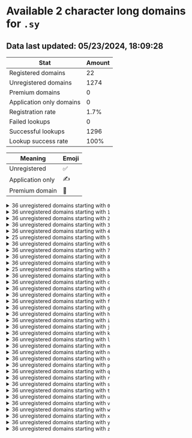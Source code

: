 # Available 2 character long domains for `.sy`

## Data last updated: 05/23/2024, 18:09:28

|Stat|Amount|
|--|--|
|Registered domains|22|
|Unregistered domains|1274|
|Premium domains|0|
|Application only domains|0|
|Registration rate|1.7%|
|Failed lookups|0|
|Successful lookups|1296|
|Lookup success rate|100%|


|Meaning|Emoji|
|--|--|
|Unregistered|:white_check_mark:|
|Application only|:writing_hand:|
|Premium domain|:gem:|

<details>
<summary>36 unregistered domains starting with <bold><code>0</code></bold></summary>

|Type|Domain|
|--|--|
|:white_check_mark:|`00.sy`|
|:white_check_mark:|`01.sy`|
|:white_check_mark:|`02.sy`|
|:white_check_mark:|`03.sy`|
|:white_check_mark:|`04.sy`|
|:white_check_mark:|`05.sy`|
|:white_check_mark:|`06.sy`|
|:white_check_mark:|`07.sy`|
|:white_check_mark:|`08.sy`|
|:white_check_mark:|`09.sy`|
|:white_check_mark:|`0a.sy`|
|:white_check_mark:|`0b.sy`|
|:white_check_mark:|`0c.sy`|
|:white_check_mark:|`0d.sy`|
|:white_check_mark:|`0e.sy`|
|:white_check_mark:|`0f.sy`|
|:white_check_mark:|`0g.sy`|
|:white_check_mark:|`0h.sy`|
|:white_check_mark:|`0i.sy`|
|:white_check_mark:|`0j.sy`|
|:white_check_mark:|`0k.sy`|
|:white_check_mark:|`0l.sy`|
|:white_check_mark:|`0m.sy`|
|:white_check_mark:|`0n.sy`|
|:white_check_mark:|`0o.sy`|
|:white_check_mark:|`0p.sy`|
|:white_check_mark:|`0q.sy`|
|:white_check_mark:|`0r.sy`|
|:white_check_mark:|`0s.sy`|
|:white_check_mark:|`0t.sy`|
|:white_check_mark:|`0u.sy`|
|:white_check_mark:|`0v.sy`|
|:white_check_mark:|`0w.sy`|
|:white_check_mark:|`0x.sy`|
|:white_check_mark:|`0y.sy`|
|:white_check_mark:|`0z.sy`|
</details>
<details>
<summary>36 unregistered domains starting with <bold><code>1</code></bold></summary>

|Type|Domain|
|--|--|
|:white_check_mark:|`10.sy`|
|:white_check_mark:|`11.sy`|
|:white_check_mark:|`12.sy`|
|:white_check_mark:|`13.sy`|
|:white_check_mark:|`14.sy`|
|:white_check_mark:|`15.sy`|
|:white_check_mark:|`16.sy`|
|:white_check_mark:|`17.sy`|
|:white_check_mark:|`18.sy`|
|:white_check_mark:|`19.sy`|
|:white_check_mark:|`1a.sy`|
|:white_check_mark:|`1b.sy`|
|:white_check_mark:|`1c.sy`|
|:white_check_mark:|`1d.sy`|
|:white_check_mark:|`1e.sy`|
|:white_check_mark:|`1f.sy`|
|:white_check_mark:|`1g.sy`|
|:white_check_mark:|`1h.sy`|
|:white_check_mark:|`1i.sy`|
|:white_check_mark:|`1j.sy`|
|:white_check_mark:|`1k.sy`|
|:white_check_mark:|`1l.sy`|
|:white_check_mark:|`1m.sy`|
|:white_check_mark:|`1n.sy`|
|:white_check_mark:|`1o.sy`|
|:white_check_mark:|`1p.sy`|
|:white_check_mark:|`1q.sy`|
|:white_check_mark:|`1r.sy`|
|:white_check_mark:|`1s.sy`|
|:white_check_mark:|`1t.sy`|
|:white_check_mark:|`1u.sy`|
|:white_check_mark:|`1v.sy`|
|:white_check_mark:|`1w.sy`|
|:white_check_mark:|`1x.sy`|
|:white_check_mark:|`1y.sy`|
|:white_check_mark:|`1z.sy`|
</details>
<details>
<summary>36 unregistered domains starting with <bold><code>2</code></bold></summary>

|Type|Domain|
|--|--|
|:white_check_mark:|`20.sy`|
|:white_check_mark:|`21.sy`|
|:white_check_mark:|`22.sy`|
|:white_check_mark:|`23.sy`|
|:white_check_mark:|`24.sy`|
|:white_check_mark:|`25.sy`|
|:white_check_mark:|`26.sy`|
|:white_check_mark:|`27.sy`|
|:white_check_mark:|`28.sy`|
|:white_check_mark:|`29.sy`|
|:white_check_mark:|`2a.sy`|
|:white_check_mark:|`2b.sy`|
|:white_check_mark:|`2c.sy`|
|:white_check_mark:|`2d.sy`|
|:white_check_mark:|`2e.sy`|
|:white_check_mark:|`2f.sy`|
|:white_check_mark:|`2g.sy`|
|:white_check_mark:|`2h.sy`|
|:white_check_mark:|`2i.sy`|
|:white_check_mark:|`2j.sy`|
|:white_check_mark:|`2k.sy`|
|:white_check_mark:|`2l.sy`|
|:white_check_mark:|`2m.sy`|
|:white_check_mark:|`2n.sy`|
|:white_check_mark:|`2o.sy`|
|:white_check_mark:|`2p.sy`|
|:white_check_mark:|`2q.sy`|
|:white_check_mark:|`2r.sy`|
|:white_check_mark:|`2s.sy`|
|:white_check_mark:|`2t.sy`|
|:white_check_mark:|`2u.sy`|
|:white_check_mark:|`2v.sy`|
|:white_check_mark:|`2w.sy`|
|:white_check_mark:|`2x.sy`|
|:white_check_mark:|`2y.sy`|
|:white_check_mark:|`2z.sy`|
</details>
<details>
<summary>36 unregistered domains starting with <bold><code>3</code></bold></summary>

|Type|Domain|
|--|--|
|:white_check_mark:|`30.sy`|
|:white_check_mark:|`31.sy`|
|:white_check_mark:|`32.sy`|
|:white_check_mark:|`33.sy`|
|:white_check_mark:|`34.sy`|
|:white_check_mark:|`35.sy`|
|:white_check_mark:|`36.sy`|
|:white_check_mark:|`37.sy`|
|:white_check_mark:|`38.sy`|
|:white_check_mark:|`39.sy`|
|:white_check_mark:|`3a.sy`|
|:white_check_mark:|`3b.sy`|
|:white_check_mark:|`3c.sy`|
|:white_check_mark:|`3d.sy`|
|:white_check_mark:|`3e.sy`|
|:white_check_mark:|`3f.sy`|
|:white_check_mark:|`3g.sy`|
|:white_check_mark:|`3h.sy`|
|:white_check_mark:|`3i.sy`|
|:white_check_mark:|`3j.sy`|
|:white_check_mark:|`3k.sy`|
|:white_check_mark:|`3l.sy`|
|:white_check_mark:|`3m.sy`|
|:white_check_mark:|`3n.sy`|
|:white_check_mark:|`3o.sy`|
|:white_check_mark:|`3p.sy`|
|:white_check_mark:|`3q.sy`|
|:white_check_mark:|`3r.sy`|
|:white_check_mark:|`3s.sy`|
|:white_check_mark:|`3t.sy`|
|:white_check_mark:|`3u.sy`|
|:white_check_mark:|`3v.sy`|
|:white_check_mark:|`3w.sy`|
|:white_check_mark:|`3x.sy`|
|:white_check_mark:|`3y.sy`|
|:white_check_mark:|`3z.sy`|
</details>
<details>
<summary>36 unregistered domains starting with <bold><code>4</code></bold></summary>

|Type|Domain|
|--|--|
|:white_check_mark:|`40.sy`|
|:white_check_mark:|`41.sy`|
|:white_check_mark:|`42.sy`|
|:white_check_mark:|`43.sy`|
|:white_check_mark:|`44.sy`|
|:white_check_mark:|`45.sy`|
|:white_check_mark:|`46.sy`|
|:white_check_mark:|`47.sy`|
|:white_check_mark:|`48.sy`|
|:white_check_mark:|`49.sy`|
|:white_check_mark:|`4a.sy`|
|:white_check_mark:|`4b.sy`|
|:white_check_mark:|`4c.sy`|
|:white_check_mark:|`4d.sy`|
|:white_check_mark:|`4e.sy`|
|:white_check_mark:|`4f.sy`|
|:white_check_mark:|`4g.sy`|
|:white_check_mark:|`4h.sy`|
|:white_check_mark:|`4i.sy`|
|:white_check_mark:|`4j.sy`|
|:white_check_mark:|`4k.sy`|
|:white_check_mark:|`4l.sy`|
|:white_check_mark:|`4m.sy`|
|:white_check_mark:|`4n.sy`|
|:white_check_mark:|`4o.sy`|
|:white_check_mark:|`4p.sy`|
|:white_check_mark:|`4q.sy`|
|:white_check_mark:|`4r.sy`|
|:white_check_mark:|`4s.sy`|
|:white_check_mark:|`4t.sy`|
|:white_check_mark:|`4u.sy`|
|:white_check_mark:|`4v.sy`|
|:white_check_mark:|`4w.sy`|
|:white_check_mark:|`4x.sy`|
|:white_check_mark:|`4y.sy`|
|:white_check_mark:|`4z.sy`|
</details>
<details>
<summary>25 unregistered domains starting with <bold><code>5</code></bold></summary>

|Type|Domain|
|--|--|
|:white_check_mark:|`50.sy`|
|:white_check_mark:|`51.sy`|
|:white_check_mark:|`52.sy`|
|:white_check_mark:|`53.sy`|
|:white_check_mark:|`54.sy`|
|:white_check_mark:|`55.sy`|
|:white_check_mark:|`56.sy`|
|:white_check_mark:|`57.sy`|
|:white_check_mark:|`58.sy`|
|:white_check_mark:|`59.sy`|
|:white_check_mark:|`5a.sy`|
|:white_check_mark:|`5b.sy`|
|:white_check_mark:|`5c.sy`|
|:white_check_mark:|`5d.sy`|
|:white_check_mark:|`5e.sy`|
|:white_check_mark:|`5f.sy`|
|:white_check_mark:|`5g.sy`|
|:white_check_mark:|`5h.sy`|
|:white_check_mark:|`5i.sy`|
|:white_check_mark:|`5u.sy`|
|:white_check_mark:|`5v.sy`|
|:white_check_mark:|`5w.sy`|
|:white_check_mark:|`5x.sy`|
|:white_check_mark:|`5y.sy`|
|:white_check_mark:|`5z.sy`|
</details>
<details>
<summary>36 unregistered domains starting with <bold><code>6</code></bold></summary>

|Type|Domain|
|--|--|
|:white_check_mark:|`60.sy`|
|:white_check_mark:|`61.sy`|
|:white_check_mark:|`62.sy`|
|:white_check_mark:|`63.sy`|
|:white_check_mark:|`64.sy`|
|:white_check_mark:|`65.sy`|
|:white_check_mark:|`66.sy`|
|:white_check_mark:|`67.sy`|
|:white_check_mark:|`68.sy`|
|:white_check_mark:|`69.sy`|
|:white_check_mark:|`6a.sy`|
|:white_check_mark:|`6b.sy`|
|:white_check_mark:|`6c.sy`|
|:white_check_mark:|`6d.sy`|
|:white_check_mark:|`6e.sy`|
|:white_check_mark:|`6f.sy`|
|:white_check_mark:|`6g.sy`|
|:white_check_mark:|`6h.sy`|
|:white_check_mark:|`6i.sy`|
|:white_check_mark:|`6j.sy`|
|:white_check_mark:|`6k.sy`|
|:white_check_mark:|`6l.sy`|
|:white_check_mark:|`6m.sy`|
|:white_check_mark:|`6n.sy`|
|:white_check_mark:|`6o.sy`|
|:white_check_mark:|`6p.sy`|
|:white_check_mark:|`6q.sy`|
|:white_check_mark:|`6r.sy`|
|:white_check_mark:|`6s.sy`|
|:white_check_mark:|`6t.sy`|
|:white_check_mark:|`6u.sy`|
|:white_check_mark:|`6v.sy`|
|:white_check_mark:|`6w.sy`|
|:white_check_mark:|`6x.sy`|
|:white_check_mark:|`6y.sy`|
|:white_check_mark:|`6z.sy`|
</details>
<details>
<summary>36 unregistered domains starting with <bold><code>7</code></bold></summary>

|Type|Domain|
|--|--|
|:white_check_mark:|`70.sy`|
|:white_check_mark:|`71.sy`|
|:white_check_mark:|`72.sy`|
|:white_check_mark:|`73.sy`|
|:white_check_mark:|`74.sy`|
|:white_check_mark:|`75.sy`|
|:white_check_mark:|`76.sy`|
|:white_check_mark:|`77.sy`|
|:white_check_mark:|`78.sy`|
|:white_check_mark:|`79.sy`|
|:white_check_mark:|`7a.sy`|
|:white_check_mark:|`7b.sy`|
|:white_check_mark:|`7c.sy`|
|:white_check_mark:|`7d.sy`|
|:white_check_mark:|`7e.sy`|
|:white_check_mark:|`7f.sy`|
|:white_check_mark:|`7g.sy`|
|:white_check_mark:|`7h.sy`|
|:white_check_mark:|`7i.sy`|
|:white_check_mark:|`7j.sy`|
|:white_check_mark:|`7k.sy`|
|:white_check_mark:|`7l.sy`|
|:white_check_mark:|`7m.sy`|
|:white_check_mark:|`7n.sy`|
|:white_check_mark:|`7o.sy`|
|:white_check_mark:|`7p.sy`|
|:white_check_mark:|`7q.sy`|
|:white_check_mark:|`7r.sy`|
|:white_check_mark:|`7s.sy`|
|:white_check_mark:|`7t.sy`|
|:white_check_mark:|`7u.sy`|
|:white_check_mark:|`7v.sy`|
|:white_check_mark:|`7w.sy`|
|:white_check_mark:|`7x.sy`|
|:white_check_mark:|`7y.sy`|
|:white_check_mark:|`7z.sy`|
</details>
<details>
<summary>36 unregistered domains starting with <bold><code>8</code></bold></summary>

|Type|Domain|
|--|--|
|:white_check_mark:|`80.sy`|
|:white_check_mark:|`81.sy`|
|:white_check_mark:|`82.sy`|
|:white_check_mark:|`83.sy`|
|:white_check_mark:|`84.sy`|
|:white_check_mark:|`85.sy`|
|:white_check_mark:|`86.sy`|
|:white_check_mark:|`87.sy`|
|:white_check_mark:|`88.sy`|
|:white_check_mark:|`89.sy`|
|:white_check_mark:|`8a.sy`|
|:white_check_mark:|`8b.sy`|
|:white_check_mark:|`8c.sy`|
|:white_check_mark:|`8d.sy`|
|:white_check_mark:|`8e.sy`|
|:white_check_mark:|`8f.sy`|
|:white_check_mark:|`8g.sy`|
|:white_check_mark:|`8h.sy`|
|:white_check_mark:|`8i.sy`|
|:white_check_mark:|`8j.sy`|
|:white_check_mark:|`8k.sy`|
|:white_check_mark:|`8l.sy`|
|:white_check_mark:|`8m.sy`|
|:white_check_mark:|`8n.sy`|
|:white_check_mark:|`8o.sy`|
|:white_check_mark:|`8p.sy`|
|:white_check_mark:|`8q.sy`|
|:white_check_mark:|`8r.sy`|
|:white_check_mark:|`8s.sy`|
|:white_check_mark:|`8t.sy`|
|:white_check_mark:|`8u.sy`|
|:white_check_mark:|`8v.sy`|
|:white_check_mark:|`8w.sy`|
|:white_check_mark:|`8x.sy`|
|:white_check_mark:|`8y.sy`|
|:white_check_mark:|`8z.sy`|
</details>
<details>
<summary>36 unregistered domains starting with <bold><code>9</code></bold></summary>

|Type|Domain|
|--|--|
|:white_check_mark:|`90.sy`|
|:white_check_mark:|`91.sy`|
|:white_check_mark:|`92.sy`|
|:white_check_mark:|`93.sy`|
|:white_check_mark:|`94.sy`|
|:white_check_mark:|`95.sy`|
|:white_check_mark:|`96.sy`|
|:white_check_mark:|`97.sy`|
|:white_check_mark:|`98.sy`|
|:white_check_mark:|`99.sy`|
|:white_check_mark:|`9a.sy`|
|:white_check_mark:|`9b.sy`|
|:white_check_mark:|`9c.sy`|
|:white_check_mark:|`9d.sy`|
|:white_check_mark:|`9e.sy`|
|:white_check_mark:|`9f.sy`|
|:white_check_mark:|`9g.sy`|
|:white_check_mark:|`9h.sy`|
|:white_check_mark:|`9i.sy`|
|:white_check_mark:|`9j.sy`|
|:white_check_mark:|`9k.sy`|
|:white_check_mark:|`9l.sy`|
|:white_check_mark:|`9m.sy`|
|:white_check_mark:|`9n.sy`|
|:white_check_mark:|`9o.sy`|
|:white_check_mark:|`9p.sy`|
|:white_check_mark:|`9q.sy`|
|:white_check_mark:|`9r.sy`|
|:white_check_mark:|`9s.sy`|
|:white_check_mark:|`9t.sy`|
|:white_check_mark:|`9u.sy`|
|:white_check_mark:|`9v.sy`|
|:white_check_mark:|`9w.sy`|
|:white_check_mark:|`9x.sy`|
|:white_check_mark:|`9y.sy`|
|:white_check_mark:|`9z.sy`|
</details>
<details>
<summary>25 unregistered domains starting with <bold><code>a</code></bold></summary>

|Type|Domain|
|--|--|
|:white_check_mark:|`a0.sy`|
|:white_check_mark:|`a1.sy`|
|:white_check_mark:|`a2.sy`|
|:white_check_mark:|`a3.sy`|
|:white_check_mark:|`a4.sy`|
|:white_check_mark:|`a5.sy`|
|:white_check_mark:|`a6.sy`|
|:white_check_mark:|`a7.sy`|
|:white_check_mark:|`a8.sy`|
|:white_check_mark:|`a9.sy`|
|:white_check_mark:|`al.sy`|
|:white_check_mark:|`am.sy`|
|:white_check_mark:|`an.sy`|
|:white_check_mark:|`ao.sy`|
|:white_check_mark:|`ap.sy`|
|:white_check_mark:|`aq.sy`|
|:white_check_mark:|`ar.sy`|
|:white_check_mark:|`as.sy`|
|:white_check_mark:|`at.sy`|
|:white_check_mark:|`au.sy`|
|:white_check_mark:|`av.sy`|
|:white_check_mark:|`aw.sy`|
|:white_check_mark:|`ax.sy`|
|:white_check_mark:|`ay.sy`|
|:white_check_mark:|`az.sy`|
</details>
<details>
<summary>36 unregistered domains starting with <bold><code>b</code></bold></summary>

|Type|Domain|
|--|--|
|:white_check_mark:|`b0.sy`|
|:white_check_mark:|`b1.sy`|
|:white_check_mark:|`b2.sy`|
|:white_check_mark:|`b3.sy`|
|:white_check_mark:|`b4.sy`|
|:white_check_mark:|`b5.sy`|
|:white_check_mark:|`b6.sy`|
|:white_check_mark:|`b7.sy`|
|:white_check_mark:|`b8.sy`|
|:white_check_mark:|`b9.sy`|
|:white_check_mark:|`ba.sy`|
|:white_check_mark:|`bb.sy`|
|:white_check_mark:|`bc.sy`|
|:white_check_mark:|`bd.sy`|
|:white_check_mark:|`be.sy`|
|:white_check_mark:|`bf.sy`|
|:white_check_mark:|`bg.sy`|
|:white_check_mark:|`bh.sy`|
|:white_check_mark:|`bi.sy`|
|:white_check_mark:|`bj.sy`|
|:white_check_mark:|`bk.sy`|
|:white_check_mark:|`bl.sy`|
|:white_check_mark:|`bm.sy`|
|:white_check_mark:|`bn.sy`|
|:white_check_mark:|`bo.sy`|
|:white_check_mark:|`bp.sy`|
|:white_check_mark:|`bq.sy`|
|:white_check_mark:|`br.sy`|
|:white_check_mark:|`bs.sy`|
|:white_check_mark:|`bt.sy`|
|:white_check_mark:|`bu.sy`|
|:white_check_mark:|`bv.sy`|
|:white_check_mark:|`bw.sy`|
|:white_check_mark:|`bx.sy`|
|:white_check_mark:|`by.sy`|
|:white_check_mark:|`bz.sy`|
</details>
<details>
<summary>36 unregistered domains starting with <bold><code>c</code></bold></summary>

|Type|Domain|
|--|--|
|:white_check_mark:|`c0.sy`|
|:white_check_mark:|`c1.sy`|
|:white_check_mark:|`c2.sy`|
|:white_check_mark:|`c3.sy`|
|:white_check_mark:|`c4.sy`|
|:white_check_mark:|`c5.sy`|
|:white_check_mark:|`c6.sy`|
|:white_check_mark:|`c7.sy`|
|:white_check_mark:|`c8.sy`|
|:white_check_mark:|`c9.sy`|
|:white_check_mark:|`ca.sy`|
|:white_check_mark:|`cb.sy`|
|:white_check_mark:|`cc.sy`|
|:white_check_mark:|`cd.sy`|
|:white_check_mark:|`ce.sy`|
|:white_check_mark:|`cf.sy`|
|:white_check_mark:|`cg.sy`|
|:white_check_mark:|`ch.sy`|
|:white_check_mark:|`ci.sy`|
|:white_check_mark:|`cj.sy`|
|:white_check_mark:|`ck.sy`|
|:white_check_mark:|`cl.sy`|
|:white_check_mark:|`cm.sy`|
|:white_check_mark:|`cn.sy`|
|:white_check_mark:|`co.sy`|
|:white_check_mark:|`cp.sy`|
|:white_check_mark:|`cq.sy`|
|:white_check_mark:|`cr.sy`|
|:white_check_mark:|`cs.sy`|
|:white_check_mark:|`ct.sy`|
|:white_check_mark:|`cu.sy`|
|:white_check_mark:|`cv.sy`|
|:white_check_mark:|`cw.sy`|
|:white_check_mark:|`cx.sy`|
|:white_check_mark:|`cy.sy`|
|:white_check_mark:|`cz.sy`|
</details>
<details>
<summary>36 unregistered domains starting with <bold><code>d</code></bold></summary>

|Type|Domain|
|--|--|
|:white_check_mark:|`d0.sy`|
|:white_check_mark:|`d1.sy`|
|:white_check_mark:|`d2.sy`|
|:white_check_mark:|`d3.sy`|
|:white_check_mark:|`d4.sy`|
|:white_check_mark:|`d5.sy`|
|:white_check_mark:|`d6.sy`|
|:white_check_mark:|`d7.sy`|
|:white_check_mark:|`d8.sy`|
|:white_check_mark:|`d9.sy`|
|:white_check_mark:|`da.sy`|
|:white_check_mark:|`db.sy`|
|:white_check_mark:|`dc.sy`|
|:white_check_mark:|`dd.sy`|
|:white_check_mark:|`de.sy`|
|:white_check_mark:|`df.sy`|
|:white_check_mark:|`dg.sy`|
|:white_check_mark:|`dh.sy`|
|:white_check_mark:|`di.sy`|
|:white_check_mark:|`dj.sy`|
|:white_check_mark:|`dk.sy`|
|:white_check_mark:|`dl.sy`|
|:white_check_mark:|`dm.sy`|
|:white_check_mark:|`dn.sy`|
|:white_check_mark:|`do.sy`|
|:white_check_mark:|`dp.sy`|
|:white_check_mark:|`dq.sy`|
|:white_check_mark:|`dr.sy`|
|:white_check_mark:|`ds.sy`|
|:white_check_mark:|`dt.sy`|
|:white_check_mark:|`du.sy`|
|:white_check_mark:|`dv.sy`|
|:white_check_mark:|`dw.sy`|
|:white_check_mark:|`dx.sy`|
|:white_check_mark:|`dy.sy`|
|:white_check_mark:|`dz.sy`|
</details>
<details>
<summary>36 unregistered domains starting with <bold><code>e</code></bold></summary>

|Type|Domain|
|--|--|
|:white_check_mark:|`e0.sy`|
|:white_check_mark:|`e1.sy`|
|:white_check_mark:|`e2.sy`|
|:white_check_mark:|`e3.sy`|
|:white_check_mark:|`e4.sy`|
|:white_check_mark:|`e5.sy`|
|:white_check_mark:|`e6.sy`|
|:white_check_mark:|`e7.sy`|
|:white_check_mark:|`e8.sy`|
|:white_check_mark:|`e9.sy`|
|:white_check_mark:|`ea.sy`|
|:white_check_mark:|`eb.sy`|
|:white_check_mark:|`ec.sy`|
|:white_check_mark:|`ed.sy`|
|:white_check_mark:|`ee.sy`|
|:white_check_mark:|`ef.sy`|
|:white_check_mark:|`eg.sy`|
|:white_check_mark:|`eh.sy`|
|:white_check_mark:|`ei.sy`|
|:white_check_mark:|`ej.sy`|
|:white_check_mark:|`ek.sy`|
|:white_check_mark:|`el.sy`|
|:white_check_mark:|`em.sy`|
|:white_check_mark:|`en.sy`|
|:white_check_mark:|`eo.sy`|
|:white_check_mark:|`ep.sy`|
|:white_check_mark:|`eq.sy`|
|:white_check_mark:|`er.sy`|
|:white_check_mark:|`es.sy`|
|:white_check_mark:|`et.sy`|
|:white_check_mark:|`eu.sy`|
|:white_check_mark:|`ev.sy`|
|:white_check_mark:|`ew.sy`|
|:white_check_mark:|`ex.sy`|
|:white_check_mark:|`ey.sy`|
|:white_check_mark:|`ez.sy`|
</details>
<details>
<summary>36 unregistered domains starting with <bold><code>f</code></bold></summary>

|Type|Domain|
|--|--|
|:white_check_mark:|`f0.sy`|
|:white_check_mark:|`f1.sy`|
|:white_check_mark:|`f2.sy`|
|:white_check_mark:|`f3.sy`|
|:white_check_mark:|`f4.sy`|
|:white_check_mark:|`f5.sy`|
|:white_check_mark:|`f6.sy`|
|:white_check_mark:|`f7.sy`|
|:white_check_mark:|`f8.sy`|
|:white_check_mark:|`f9.sy`|
|:white_check_mark:|`fa.sy`|
|:white_check_mark:|`fb.sy`|
|:white_check_mark:|`fc.sy`|
|:white_check_mark:|`fd.sy`|
|:white_check_mark:|`fe.sy`|
|:white_check_mark:|`ff.sy`|
|:white_check_mark:|`fg.sy`|
|:white_check_mark:|`fh.sy`|
|:white_check_mark:|`fi.sy`|
|:white_check_mark:|`fj.sy`|
|:white_check_mark:|`fk.sy`|
|:white_check_mark:|`fl.sy`|
|:white_check_mark:|`fm.sy`|
|:white_check_mark:|`fn.sy`|
|:white_check_mark:|`fo.sy`|
|:white_check_mark:|`fp.sy`|
|:white_check_mark:|`fq.sy`|
|:white_check_mark:|`fr.sy`|
|:white_check_mark:|`fs.sy`|
|:white_check_mark:|`ft.sy`|
|:white_check_mark:|`fu.sy`|
|:white_check_mark:|`fv.sy`|
|:white_check_mark:|`fw.sy`|
|:white_check_mark:|`fx.sy`|
|:white_check_mark:|`fy.sy`|
|:white_check_mark:|`fz.sy`|
</details>
<details>
<summary>36 unregistered domains starting with <bold><code>g</code></bold></summary>

|Type|Domain|
|--|--|
|:white_check_mark:|`g0.sy`|
|:white_check_mark:|`g1.sy`|
|:white_check_mark:|`g2.sy`|
|:white_check_mark:|`g3.sy`|
|:white_check_mark:|`g4.sy`|
|:white_check_mark:|`g5.sy`|
|:white_check_mark:|`g6.sy`|
|:white_check_mark:|`g7.sy`|
|:white_check_mark:|`g8.sy`|
|:white_check_mark:|`g9.sy`|
|:white_check_mark:|`ga.sy`|
|:white_check_mark:|`gb.sy`|
|:white_check_mark:|`gc.sy`|
|:white_check_mark:|`gd.sy`|
|:white_check_mark:|`ge.sy`|
|:white_check_mark:|`gf.sy`|
|:white_check_mark:|`gg.sy`|
|:white_check_mark:|`gh.sy`|
|:white_check_mark:|`gi.sy`|
|:white_check_mark:|`gj.sy`|
|:white_check_mark:|`gk.sy`|
|:white_check_mark:|`gl.sy`|
|:white_check_mark:|`gm.sy`|
|:white_check_mark:|`gn.sy`|
|:white_check_mark:|`go.sy`|
|:white_check_mark:|`gp.sy`|
|:white_check_mark:|`gq.sy`|
|:white_check_mark:|`gr.sy`|
|:white_check_mark:|`gs.sy`|
|:white_check_mark:|`gt.sy`|
|:white_check_mark:|`gu.sy`|
|:white_check_mark:|`gv.sy`|
|:white_check_mark:|`gw.sy`|
|:white_check_mark:|`gx.sy`|
|:white_check_mark:|`gy.sy`|
|:white_check_mark:|`gz.sy`|
</details>
<details>
<summary>36 unregistered domains starting with <bold><code>h</code></bold></summary>

|Type|Domain|
|--|--|
|:white_check_mark:|`h0.sy`|
|:white_check_mark:|`h1.sy`|
|:white_check_mark:|`h2.sy`|
|:white_check_mark:|`h3.sy`|
|:white_check_mark:|`h4.sy`|
|:white_check_mark:|`h5.sy`|
|:white_check_mark:|`h6.sy`|
|:white_check_mark:|`h7.sy`|
|:white_check_mark:|`h8.sy`|
|:white_check_mark:|`h9.sy`|
|:white_check_mark:|`ha.sy`|
|:white_check_mark:|`hb.sy`|
|:white_check_mark:|`hc.sy`|
|:white_check_mark:|`hd.sy`|
|:white_check_mark:|`he.sy`|
|:white_check_mark:|`hf.sy`|
|:white_check_mark:|`hg.sy`|
|:white_check_mark:|`hh.sy`|
|:white_check_mark:|`hi.sy`|
|:white_check_mark:|`hj.sy`|
|:white_check_mark:|`hk.sy`|
|:white_check_mark:|`hl.sy`|
|:white_check_mark:|`hm.sy`|
|:white_check_mark:|`hn.sy`|
|:white_check_mark:|`ho.sy`|
|:white_check_mark:|`hp.sy`|
|:white_check_mark:|`hq.sy`|
|:white_check_mark:|`hr.sy`|
|:white_check_mark:|`hs.sy`|
|:white_check_mark:|`ht.sy`|
|:white_check_mark:|`hu.sy`|
|:white_check_mark:|`hv.sy`|
|:white_check_mark:|`hw.sy`|
|:white_check_mark:|`hx.sy`|
|:white_check_mark:|`hy.sy`|
|:white_check_mark:|`hz.sy`|
</details>
<details>
<summary>36 unregistered domains starting with <bold><code>i</code></bold></summary>

|Type|Domain|
|--|--|
|:white_check_mark:|`i0.sy`|
|:white_check_mark:|`i1.sy`|
|:white_check_mark:|`i2.sy`|
|:white_check_mark:|`i3.sy`|
|:white_check_mark:|`i4.sy`|
|:white_check_mark:|`i5.sy`|
|:white_check_mark:|`i6.sy`|
|:white_check_mark:|`i7.sy`|
|:white_check_mark:|`i8.sy`|
|:white_check_mark:|`i9.sy`|
|:white_check_mark:|`ia.sy`|
|:white_check_mark:|`ib.sy`|
|:white_check_mark:|`ic.sy`|
|:white_check_mark:|`id.sy`|
|:white_check_mark:|`ie.sy`|
|:white_check_mark:|`if.sy`|
|:white_check_mark:|`ig.sy`|
|:white_check_mark:|`ih.sy`|
|:white_check_mark:|`ii.sy`|
|:white_check_mark:|`ij.sy`|
|:white_check_mark:|`ik.sy`|
|:white_check_mark:|`il.sy`|
|:white_check_mark:|`im.sy`|
|:white_check_mark:|`in.sy`|
|:white_check_mark:|`io.sy`|
|:white_check_mark:|`ip.sy`|
|:white_check_mark:|`iq.sy`|
|:white_check_mark:|`ir.sy`|
|:white_check_mark:|`is.sy`|
|:white_check_mark:|`it.sy`|
|:white_check_mark:|`iu.sy`|
|:white_check_mark:|`iv.sy`|
|:white_check_mark:|`iw.sy`|
|:white_check_mark:|`ix.sy`|
|:white_check_mark:|`iy.sy`|
|:white_check_mark:|`iz.sy`|
</details>
<details>
<summary>36 unregistered domains starting with <bold><code>j</code></bold></summary>

|Type|Domain|
|--|--|
|:white_check_mark:|`j0.sy`|
|:white_check_mark:|`j1.sy`|
|:white_check_mark:|`j2.sy`|
|:white_check_mark:|`j3.sy`|
|:white_check_mark:|`j4.sy`|
|:white_check_mark:|`j5.sy`|
|:white_check_mark:|`j6.sy`|
|:white_check_mark:|`j7.sy`|
|:white_check_mark:|`j8.sy`|
|:white_check_mark:|`j9.sy`|
|:white_check_mark:|`ja.sy`|
|:white_check_mark:|`jb.sy`|
|:white_check_mark:|`jc.sy`|
|:white_check_mark:|`jd.sy`|
|:white_check_mark:|`je.sy`|
|:white_check_mark:|`jf.sy`|
|:white_check_mark:|`jg.sy`|
|:white_check_mark:|`jh.sy`|
|:white_check_mark:|`ji.sy`|
|:white_check_mark:|`jj.sy`|
|:white_check_mark:|`jk.sy`|
|:white_check_mark:|`jl.sy`|
|:white_check_mark:|`jm.sy`|
|:white_check_mark:|`jn.sy`|
|:white_check_mark:|`jo.sy`|
|:white_check_mark:|`jp.sy`|
|:white_check_mark:|`jq.sy`|
|:white_check_mark:|`jr.sy`|
|:white_check_mark:|`js.sy`|
|:white_check_mark:|`jt.sy`|
|:white_check_mark:|`ju.sy`|
|:white_check_mark:|`jv.sy`|
|:white_check_mark:|`jw.sy`|
|:white_check_mark:|`jx.sy`|
|:white_check_mark:|`jy.sy`|
|:white_check_mark:|`jz.sy`|
</details>
<details>
<summary>36 unregistered domains starting with <bold><code>k</code></bold></summary>

|Type|Domain|
|--|--|
|:white_check_mark:|`k0.sy`|
|:white_check_mark:|`k1.sy`|
|:white_check_mark:|`k2.sy`|
|:white_check_mark:|`k3.sy`|
|:white_check_mark:|`k4.sy`|
|:white_check_mark:|`k5.sy`|
|:white_check_mark:|`k6.sy`|
|:white_check_mark:|`k7.sy`|
|:white_check_mark:|`k8.sy`|
|:white_check_mark:|`k9.sy`|
|:white_check_mark:|`ka.sy`|
|:white_check_mark:|`kb.sy`|
|:white_check_mark:|`kc.sy`|
|:white_check_mark:|`kd.sy`|
|:white_check_mark:|`ke.sy`|
|:white_check_mark:|`kf.sy`|
|:white_check_mark:|`kg.sy`|
|:white_check_mark:|`kh.sy`|
|:white_check_mark:|`ki.sy`|
|:white_check_mark:|`kj.sy`|
|:white_check_mark:|`kk.sy`|
|:white_check_mark:|`kl.sy`|
|:white_check_mark:|`km.sy`|
|:white_check_mark:|`kn.sy`|
|:white_check_mark:|`ko.sy`|
|:white_check_mark:|`kp.sy`|
|:white_check_mark:|`kq.sy`|
|:white_check_mark:|`kr.sy`|
|:white_check_mark:|`ks.sy`|
|:white_check_mark:|`kt.sy`|
|:white_check_mark:|`ku.sy`|
|:white_check_mark:|`kv.sy`|
|:white_check_mark:|`kw.sy`|
|:white_check_mark:|`kx.sy`|
|:white_check_mark:|`ky.sy`|
|:white_check_mark:|`kz.sy`|
</details>
<details>
<summary>36 unregistered domains starting with <bold><code>l</code></bold></summary>

|Type|Domain|
|--|--|
|:white_check_mark:|`l0.sy`|
|:white_check_mark:|`l1.sy`|
|:white_check_mark:|`l2.sy`|
|:white_check_mark:|`l3.sy`|
|:white_check_mark:|`l4.sy`|
|:white_check_mark:|`l5.sy`|
|:white_check_mark:|`l6.sy`|
|:white_check_mark:|`l7.sy`|
|:white_check_mark:|`l8.sy`|
|:white_check_mark:|`l9.sy`|
|:white_check_mark:|`la.sy`|
|:white_check_mark:|`lb.sy`|
|:white_check_mark:|`lc.sy`|
|:white_check_mark:|`ld.sy`|
|:white_check_mark:|`le.sy`|
|:white_check_mark:|`lf.sy`|
|:white_check_mark:|`lg.sy`|
|:white_check_mark:|`lh.sy`|
|:white_check_mark:|`li.sy`|
|:white_check_mark:|`lj.sy`|
|:white_check_mark:|`lk.sy`|
|:white_check_mark:|`ll.sy`|
|:white_check_mark:|`lm.sy`|
|:white_check_mark:|`ln.sy`|
|:white_check_mark:|`lo.sy`|
|:white_check_mark:|`lp.sy`|
|:white_check_mark:|`lq.sy`|
|:white_check_mark:|`lr.sy`|
|:white_check_mark:|`ls.sy`|
|:white_check_mark:|`lt.sy`|
|:white_check_mark:|`lu.sy`|
|:white_check_mark:|`lv.sy`|
|:white_check_mark:|`lw.sy`|
|:white_check_mark:|`lx.sy`|
|:white_check_mark:|`ly.sy`|
|:white_check_mark:|`lz.sy`|
</details>
<details>
<summary>36 unregistered domains starting with <bold><code>m</code></bold></summary>

|Type|Domain|
|--|--|
|:white_check_mark:|`m0.sy`|
|:white_check_mark:|`m1.sy`|
|:white_check_mark:|`m2.sy`|
|:white_check_mark:|`m3.sy`|
|:white_check_mark:|`m4.sy`|
|:white_check_mark:|`m5.sy`|
|:white_check_mark:|`m6.sy`|
|:white_check_mark:|`m7.sy`|
|:white_check_mark:|`m8.sy`|
|:white_check_mark:|`m9.sy`|
|:white_check_mark:|`ma.sy`|
|:white_check_mark:|`mb.sy`|
|:white_check_mark:|`mc.sy`|
|:white_check_mark:|`md.sy`|
|:white_check_mark:|`me.sy`|
|:white_check_mark:|`mf.sy`|
|:white_check_mark:|`mg.sy`|
|:white_check_mark:|`mh.sy`|
|:white_check_mark:|`mi.sy`|
|:white_check_mark:|`mj.sy`|
|:white_check_mark:|`mk.sy`|
|:white_check_mark:|`ml.sy`|
|:white_check_mark:|`mm.sy`|
|:white_check_mark:|`mn.sy`|
|:white_check_mark:|`mo.sy`|
|:white_check_mark:|`mp.sy`|
|:white_check_mark:|`mq.sy`|
|:white_check_mark:|`mr.sy`|
|:white_check_mark:|`ms.sy`|
|:white_check_mark:|`mt.sy`|
|:white_check_mark:|`mu.sy`|
|:white_check_mark:|`mv.sy`|
|:white_check_mark:|`mw.sy`|
|:white_check_mark:|`mx.sy`|
|:white_check_mark:|`my.sy`|
|:white_check_mark:|`mz.sy`|
</details>
<details>
<summary>36 unregistered domains starting with <bold><code>n</code></bold></summary>

|Type|Domain|
|--|--|
|:white_check_mark:|`n0.sy`|
|:white_check_mark:|`n1.sy`|
|:white_check_mark:|`n2.sy`|
|:white_check_mark:|`n3.sy`|
|:white_check_mark:|`n4.sy`|
|:white_check_mark:|`n5.sy`|
|:white_check_mark:|`n6.sy`|
|:white_check_mark:|`n7.sy`|
|:white_check_mark:|`n8.sy`|
|:white_check_mark:|`n9.sy`|
|:white_check_mark:|`na.sy`|
|:white_check_mark:|`nb.sy`|
|:white_check_mark:|`nc.sy`|
|:white_check_mark:|`nd.sy`|
|:white_check_mark:|`ne.sy`|
|:white_check_mark:|`nf.sy`|
|:white_check_mark:|`ng.sy`|
|:white_check_mark:|`nh.sy`|
|:white_check_mark:|`ni.sy`|
|:white_check_mark:|`nj.sy`|
|:white_check_mark:|`nk.sy`|
|:white_check_mark:|`nl.sy`|
|:white_check_mark:|`nm.sy`|
|:white_check_mark:|`nn.sy`|
|:white_check_mark:|`no.sy`|
|:white_check_mark:|`np.sy`|
|:white_check_mark:|`nq.sy`|
|:white_check_mark:|`nr.sy`|
|:white_check_mark:|`ns.sy`|
|:white_check_mark:|`nt.sy`|
|:white_check_mark:|`nu.sy`|
|:white_check_mark:|`nv.sy`|
|:white_check_mark:|`nw.sy`|
|:white_check_mark:|`nx.sy`|
|:white_check_mark:|`ny.sy`|
|:white_check_mark:|`nz.sy`|
</details>
<details>
<summary>36 unregistered domains starting with <bold><code>o</code></bold></summary>

|Type|Domain|
|--|--|
|:white_check_mark:|`o0.sy`|
|:white_check_mark:|`o1.sy`|
|:white_check_mark:|`o2.sy`|
|:white_check_mark:|`o3.sy`|
|:white_check_mark:|`o4.sy`|
|:white_check_mark:|`o5.sy`|
|:white_check_mark:|`o6.sy`|
|:white_check_mark:|`o7.sy`|
|:white_check_mark:|`o8.sy`|
|:white_check_mark:|`o9.sy`|
|:white_check_mark:|`oa.sy`|
|:white_check_mark:|`ob.sy`|
|:white_check_mark:|`oc.sy`|
|:white_check_mark:|`od.sy`|
|:white_check_mark:|`oe.sy`|
|:white_check_mark:|`of.sy`|
|:white_check_mark:|`og.sy`|
|:white_check_mark:|`oh.sy`|
|:white_check_mark:|`oi.sy`|
|:white_check_mark:|`oj.sy`|
|:white_check_mark:|`ok.sy`|
|:white_check_mark:|`ol.sy`|
|:white_check_mark:|`om.sy`|
|:white_check_mark:|`on.sy`|
|:white_check_mark:|`oo.sy`|
|:white_check_mark:|`op.sy`|
|:white_check_mark:|`oq.sy`|
|:white_check_mark:|`or.sy`|
|:white_check_mark:|`os.sy`|
|:white_check_mark:|`ot.sy`|
|:white_check_mark:|`ou.sy`|
|:white_check_mark:|`ov.sy`|
|:white_check_mark:|`ow.sy`|
|:white_check_mark:|`ox.sy`|
|:white_check_mark:|`oy.sy`|
|:white_check_mark:|`oz.sy`|
</details>
<details>
<summary>36 unregistered domains starting with <bold><code>p</code></bold></summary>

|Type|Domain|
|--|--|
|:white_check_mark:|`p0.sy`|
|:white_check_mark:|`p1.sy`|
|:white_check_mark:|`p2.sy`|
|:white_check_mark:|`p3.sy`|
|:white_check_mark:|`p4.sy`|
|:white_check_mark:|`p5.sy`|
|:white_check_mark:|`p6.sy`|
|:white_check_mark:|`p7.sy`|
|:white_check_mark:|`p8.sy`|
|:white_check_mark:|`p9.sy`|
|:white_check_mark:|`pa.sy`|
|:white_check_mark:|`pb.sy`|
|:white_check_mark:|`pc.sy`|
|:white_check_mark:|`pd.sy`|
|:white_check_mark:|`pe.sy`|
|:white_check_mark:|`pf.sy`|
|:white_check_mark:|`pg.sy`|
|:white_check_mark:|`ph.sy`|
|:white_check_mark:|`pi.sy`|
|:white_check_mark:|`pj.sy`|
|:white_check_mark:|`pk.sy`|
|:white_check_mark:|`pl.sy`|
|:white_check_mark:|`pm.sy`|
|:white_check_mark:|`pn.sy`|
|:white_check_mark:|`po.sy`|
|:white_check_mark:|`pp.sy`|
|:white_check_mark:|`pq.sy`|
|:white_check_mark:|`pr.sy`|
|:white_check_mark:|`ps.sy`|
|:white_check_mark:|`pt.sy`|
|:white_check_mark:|`pu.sy`|
|:white_check_mark:|`pv.sy`|
|:white_check_mark:|`pw.sy`|
|:white_check_mark:|`px.sy`|
|:white_check_mark:|`py.sy`|
|:white_check_mark:|`pz.sy`|
</details>
<details>
<summary>36 unregistered domains starting with <bold><code>q</code></bold></summary>

|Type|Domain|
|--|--|
|:white_check_mark:|`q0.sy`|
|:white_check_mark:|`q1.sy`|
|:white_check_mark:|`q2.sy`|
|:white_check_mark:|`q3.sy`|
|:white_check_mark:|`q4.sy`|
|:white_check_mark:|`q5.sy`|
|:white_check_mark:|`q6.sy`|
|:white_check_mark:|`q7.sy`|
|:white_check_mark:|`q8.sy`|
|:white_check_mark:|`q9.sy`|
|:white_check_mark:|`qa.sy`|
|:white_check_mark:|`qb.sy`|
|:white_check_mark:|`qc.sy`|
|:white_check_mark:|`qd.sy`|
|:white_check_mark:|`qe.sy`|
|:white_check_mark:|`qf.sy`|
|:white_check_mark:|`qg.sy`|
|:white_check_mark:|`qh.sy`|
|:white_check_mark:|`qi.sy`|
|:white_check_mark:|`qj.sy`|
|:white_check_mark:|`qk.sy`|
|:white_check_mark:|`ql.sy`|
|:white_check_mark:|`qm.sy`|
|:white_check_mark:|`qn.sy`|
|:white_check_mark:|`qo.sy`|
|:white_check_mark:|`qp.sy`|
|:white_check_mark:|`qq.sy`|
|:white_check_mark:|`qr.sy`|
|:white_check_mark:|`qs.sy`|
|:white_check_mark:|`qt.sy`|
|:white_check_mark:|`qu.sy`|
|:white_check_mark:|`qv.sy`|
|:white_check_mark:|`qw.sy`|
|:white_check_mark:|`qx.sy`|
|:white_check_mark:|`qy.sy`|
|:white_check_mark:|`qz.sy`|
</details>
<details>
<summary>36 unregistered domains starting with <bold><code>r</code></bold></summary>

|Type|Domain|
|--|--|
|:white_check_mark:|`r0.sy`|
|:white_check_mark:|`r1.sy`|
|:white_check_mark:|`r2.sy`|
|:white_check_mark:|`r3.sy`|
|:white_check_mark:|`r4.sy`|
|:white_check_mark:|`r5.sy`|
|:white_check_mark:|`r6.sy`|
|:white_check_mark:|`r7.sy`|
|:white_check_mark:|`r8.sy`|
|:white_check_mark:|`r9.sy`|
|:white_check_mark:|`ra.sy`|
|:white_check_mark:|`rb.sy`|
|:white_check_mark:|`rc.sy`|
|:white_check_mark:|`rd.sy`|
|:white_check_mark:|`re.sy`|
|:white_check_mark:|`rf.sy`|
|:white_check_mark:|`rg.sy`|
|:white_check_mark:|`rh.sy`|
|:white_check_mark:|`ri.sy`|
|:white_check_mark:|`rj.sy`|
|:white_check_mark:|`rk.sy`|
|:white_check_mark:|`rl.sy`|
|:white_check_mark:|`rm.sy`|
|:white_check_mark:|`rn.sy`|
|:white_check_mark:|`ro.sy`|
|:white_check_mark:|`rp.sy`|
|:white_check_mark:|`rq.sy`|
|:white_check_mark:|`rr.sy`|
|:white_check_mark:|`rs.sy`|
|:white_check_mark:|`rt.sy`|
|:white_check_mark:|`ru.sy`|
|:white_check_mark:|`rv.sy`|
|:white_check_mark:|`rw.sy`|
|:white_check_mark:|`rx.sy`|
|:white_check_mark:|`ry.sy`|
|:white_check_mark:|`rz.sy`|
</details>
<details>
<summary>36 unregistered domains starting with <bold><code>s</code></bold></summary>

|Type|Domain|
|--|--|
|:white_check_mark:|`s0.sy`|
|:white_check_mark:|`s1.sy`|
|:white_check_mark:|`s2.sy`|
|:white_check_mark:|`s3.sy`|
|:white_check_mark:|`s4.sy`|
|:white_check_mark:|`s5.sy`|
|:white_check_mark:|`s6.sy`|
|:white_check_mark:|`s7.sy`|
|:white_check_mark:|`s8.sy`|
|:white_check_mark:|`s9.sy`|
|:white_check_mark:|`sa.sy`|
|:white_check_mark:|`sb.sy`|
|:white_check_mark:|`sc.sy`|
|:white_check_mark:|`sd.sy`|
|:white_check_mark:|`se.sy`|
|:white_check_mark:|`sf.sy`|
|:white_check_mark:|`sg.sy`|
|:white_check_mark:|`sh.sy`|
|:white_check_mark:|`si.sy`|
|:white_check_mark:|`sj.sy`|
|:white_check_mark:|`sk.sy`|
|:white_check_mark:|`sl.sy`|
|:white_check_mark:|`sm.sy`|
|:white_check_mark:|`sn.sy`|
|:white_check_mark:|`so.sy`|
|:white_check_mark:|`sp.sy`|
|:white_check_mark:|`sq.sy`|
|:white_check_mark:|`sr.sy`|
|:white_check_mark:|`ss.sy`|
|:white_check_mark:|`st.sy`|
|:white_check_mark:|`su.sy`|
|:white_check_mark:|`sv.sy`|
|:white_check_mark:|`sw.sy`|
|:white_check_mark:|`sx.sy`|
|:white_check_mark:|`sy.sy`|
|:white_check_mark:|`sz.sy`|
</details>
<details>
<summary>36 unregistered domains starting with <bold><code>t</code></bold></summary>

|Type|Domain|
|--|--|
|:white_check_mark:|`t0.sy`|
|:white_check_mark:|`t1.sy`|
|:white_check_mark:|`t2.sy`|
|:white_check_mark:|`t3.sy`|
|:white_check_mark:|`t4.sy`|
|:white_check_mark:|`t5.sy`|
|:white_check_mark:|`t6.sy`|
|:white_check_mark:|`t7.sy`|
|:white_check_mark:|`t8.sy`|
|:white_check_mark:|`t9.sy`|
|:white_check_mark:|`ta.sy`|
|:white_check_mark:|`tb.sy`|
|:white_check_mark:|`tc.sy`|
|:white_check_mark:|`td.sy`|
|:white_check_mark:|`te.sy`|
|:white_check_mark:|`tf.sy`|
|:white_check_mark:|`tg.sy`|
|:white_check_mark:|`th.sy`|
|:white_check_mark:|`ti.sy`|
|:white_check_mark:|`tj.sy`|
|:white_check_mark:|`tk.sy`|
|:white_check_mark:|`tl.sy`|
|:white_check_mark:|`tm.sy`|
|:white_check_mark:|`tn.sy`|
|:white_check_mark:|`to.sy`|
|:white_check_mark:|`tp.sy`|
|:white_check_mark:|`tq.sy`|
|:white_check_mark:|`tr.sy`|
|:white_check_mark:|`ts.sy`|
|:white_check_mark:|`tt.sy`|
|:white_check_mark:|`tu.sy`|
|:white_check_mark:|`tv.sy`|
|:white_check_mark:|`tw.sy`|
|:white_check_mark:|`tx.sy`|
|:white_check_mark:|`ty.sy`|
|:white_check_mark:|`tz.sy`|
</details>
<details>
<summary>36 unregistered domains starting with <bold><code>u</code></bold></summary>

|Type|Domain|
|--|--|
|:white_check_mark:|`u0.sy`|
|:white_check_mark:|`u1.sy`|
|:white_check_mark:|`u2.sy`|
|:white_check_mark:|`u3.sy`|
|:white_check_mark:|`u4.sy`|
|:white_check_mark:|`u5.sy`|
|:white_check_mark:|`u6.sy`|
|:white_check_mark:|`u7.sy`|
|:white_check_mark:|`u8.sy`|
|:white_check_mark:|`u9.sy`|
|:white_check_mark:|`ua.sy`|
|:white_check_mark:|`ub.sy`|
|:white_check_mark:|`uc.sy`|
|:white_check_mark:|`ud.sy`|
|:white_check_mark:|`ue.sy`|
|:white_check_mark:|`uf.sy`|
|:white_check_mark:|`ug.sy`|
|:white_check_mark:|`uh.sy`|
|:white_check_mark:|`ui.sy`|
|:white_check_mark:|`uj.sy`|
|:white_check_mark:|`uk.sy`|
|:white_check_mark:|`ul.sy`|
|:white_check_mark:|`um.sy`|
|:white_check_mark:|`un.sy`|
|:white_check_mark:|`uo.sy`|
|:white_check_mark:|`up.sy`|
|:white_check_mark:|`uq.sy`|
|:white_check_mark:|`ur.sy`|
|:white_check_mark:|`us.sy`|
|:white_check_mark:|`ut.sy`|
|:white_check_mark:|`uu.sy`|
|:white_check_mark:|`uv.sy`|
|:white_check_mark:|`uw.sy`|
|:white_check_mark:|`ux.sy`|
|:white_check_mark:|`uy.sy`|
|:white_check_mark:|`uz.sy`|
</details>
<details>
<summary>36 unregistered domains starting with <bold><code>v</code></bold></summary>

|Type|Domain|
|--|--|
|:white_check_mark:|`v0.sy`|
|:white_check_mark:|`v1.sy`|
|:white_check_mark:|`v2.sy`|
|:white_check_mark:|`v3.sy`|
|:white_check_mark:|`v4.sy`|
|:white_check_mark:|`v5.sy`|
|:white_check_mark:|`v6.sy`|
|:white_check_mark:|`v7.sy`|
|:white_check_mark:|`v8.sy`|
|:white_check_mark:|`v9.sy`|
|:white_check_mark:|`va.sy`|
|:white_check_mark:|`vb.sy`|
|:white_check_mark:|`vc.sy`|
|:white_check_mark:|`vd.sy`|
|:white_check_mark:|`ve.sy`|
|:white_check_mark:|`vf.sy`|
|:white_check_mark:|`vg.sy`|
|:white_check_mark:|`vh.sy`|
|:white_check_mark:|`vi.sy`|
|:white_check_mark:|`vj.sy`|
|:white_check_mark:|`vk.sy`|
|:white_check_mark:|`vl.sy`|
|:white_check_mark:|`vm.sy`|
|:white_check_mark:|`vn.sy`|
|:white_check_mark:|`vo.sy`|
|:white_check_mark:|`vp.sy`|
|:white_check_mark:|`vq.sy`|
|:white_check_mark:|`vr.sy`|
|:white_check_mark:|`vs.sy`|
|:white_check_mark:|`vt.sy`|
|:white_check_mark:|`vu.sy`|
|:white_check_mark:|`vv.sy`|
|:white_check_mark:|`vw.sy`|
|:white_check_mark:|`vx.sy`|
|:white_check_mark:|`vy.sy`|
|:white_check_mark:|`vz.sy`|
</details>
<details>
<summary>36 unregistered domains starting with <bold><code>w</code></bold></summary>

|Type|Domain|
|--|--|
|:white_check_mark:|`w0.sy`|
|:white_check_mark:|`w1.sy`|
|:white_check_mark:|`w2.sy`|
|:white_check_mark:|`w3.sy`|
|:white_check_mark:|`w4.sy`|
|:white_check_mark:|`w5.sy`|
|:white_check_mark:|`w6.sy`|
|:white_check_mark:|`w7.sy`|
|:white_check_mark:|`w8.sy`|
|:white_check_mark:|`w9.sy`|
|:white_check_mark:|`wa.sy`|
|:white_check_mark:|`wb.sy`|
|:white_check_mark:|`wc.sy`|
|:white_check_mark:|`wd.sy`|
|:white_check_mark:|`we.sy`|
|:white_check_mark:|`wf.sy`|
|:white_check_mark:|`wg.sy`|
|:white_check_mark:|`wh.sy`|
|:white_check_mark:|`wi.sy`|
|:white_check_mark:|`wj.sy`|
|:white_check_mark:|`wk.sy`|
|:white_check_mark:|`wl.sy`|
|:white_check_mark:|`wm.sy`|
|:white_check_mark:|`wn.sy`|
|:white_check_mark:|`wo.sy`|
|:white_check_mark:|`wp.sy`|
|:white_check_mark:|`wq.sy`|
|:white_check_mark:|`wr.sy`|
|:white_check_mark:|`ws.sy`|
|:white_check_mark:|`wt.sy`|
|:white_check_mark:|`wu.sy`|
|:white_check_mark:|`wv.sy`|
|:white_check_mark:|`ww.sy`|
|:white_check_mark:|`wx.sy`|
|:white_check_mark:|`wy.sy`|
|:white_check_mark:|`wz.sy`|
</details>
<details>
<summary>36 unregistered domains starting with <bold><code>x</code></bold></summary>

|Type|Domain|
|--|--|
|:white_check_mark:|`x0.sy`|
|:white_check_mark:|`x1.sy`|
|:white_check_mark:|`x2.sy`|
|:white_check_mark:|`x3.sy`|
|:white_check_mark:|`x4.sy`|
|:white_check_mark:|`x5.sy`|
|:white_check_mark:|`x6.sy`|
|:white_check_mark:|`x7.sy`|
|:white_check_mark:|`x8.sy`|
|:white_check_mark:|`x9.sy`|
|:white_check_mark:|`xa.sy`|
|:white_check_mark:|`xb.sy`|
|:white_check_mark:|`xc.sy`|
|:white_check_mark:|`xd.sy`|
|:white_check_mark:|`xe.sy`|
|:white_check_mark:|`xf.sy`|
|:white_check_mark:|`xg.sy`|
|:white_check_mark:|`xh.sy`|
|:white_check_mark:|`xi.sy`|
|:white_check_mark:|`xj.sy`|
|:white_check_mark:|`xk.sy`|
|:white_check_mark:|`xl.sy`|
|:white_check_mark:|`xm.sy`|
|:white_check_mark:|`xn.sy`|
|:white_check_mark:|`xo.sy`|
|:white_check_mark:|`xp.sy`|
|:white_check_mark:|`xq.sy`|
|:white_check_mark:|`xr.sy`|
|:white_check_mark:|`xs.sy`|
|:white_check_mark:|`xt.sy`|
|:white_check_mark:|`xu.sy`|
|:white_check_mark:|`xv.sy`|
|:white_check_mark:|`xw.sy`|
|:white_check_mark:|`xx.sy`|
|:white_check_mark:|`xy.sy`|
|:white_check_mark:|`xz.sy`|
</details>
<details>
<summary>36 unregistered domains starting with <bold><code>y</code></bold></summary>

|Type|Domain|
|--|--|
|:white_check_mark:|`y0.sy`|
|:white_check_mark:|`y1.sy`|
|:white_check_mark:|`y2.sy`|
|:white_check_mark:|`y3.sy`|
|:white_check_mark:|`y4.sy`|
|:white_check_mark:|`y5.sy`|
|:white_check_mark:|`y6.sy`|
|:white_check_mark:|`y7.sy`|
|:white_check_mark:|`y8.sy`|
|:white_check_mark:|`y9.sy`|
|:white_check_mark:|`ya.sy`|
|:white_check_mark:|`yb.sy`|
|:white_check_mark:|`yc.sy`|
|:white_check_mark:|`yd.sy`|
|:white_check_mark:|`ye.sy`|
|:white_check_mark:|`yf.sy`|
|:white_check_mark:|`yg.sy`|
|:white_check_mark:|`yh.sy`|
|:white_check_mark:|`yi.sy`|
|:white_check_mark:|`yj.sy`|
|:white_check_mark:|`yk.sy`|
|:white_check_mark:|`yl.sy`|
|:white_check_mark:|`ym.sy`|
|:white_check_mark:|`yn.sy`|
|:white_check_mark:|`yo.sy`|
|:white_check_mark:|`yp.sy`|
|:white_check_mark:|`yq.sy`|
|:white_check_mark:|`yr.sy`|
|:white_check_mark:|`ys.sy`|
|:white_check_mark:|`yt.sy`|
|:white_check_mark:|`yu.sy`|
|:white_check_mark:|`yv.sy`|
|:white_check_mark:|`yw.sy`|
|:white_check_mark:|`yx.sy`|
|:white_check_mark:|`yy.sy`|
|:white_check_mark:|`yz.sy`|
</details>
<details>
<summary>36 unregistered domains starting with <bold><code>z</code></bold></summary>

|Type|Domain|
|--|--|
|:white_check_mark:|`z0.sy`|
|:white_check_mark:|`z1.sy`|
|:white_check_mark:|`z2.sy`|
|:white_check_mark:|`z3.sy`|
|:white_check_mark:|`z4.sy`|
|:white_check_mark:|`z5.sy`|
|:white_check_mark:|`z6.sy`|
|:white_check_mark:|`z7.sy`|
|:white_check_mark:|`z8.sy`|
|:white_check_mark:|`z9.sy`|
|:white_check_mark:|`za.sy`|
|:white_check_mark:|`zb.sy`|
|:white_check_mark:|`zc.sy`|
|:white_check_mark:|`zd.sy`|
|:white_check_mark:|`ze.sy`|
|:white_check_mark:|`zf.sy`|
|:white_check_mark:|`zg.sy`|
|:white_check_mark:|`zh.sy`|
|:white_check_mark:|`zi.sy`|
|:white_check_mark:|`zj.sy`|
|:white_check_mark:|`zk.sy`|
|:white_check_mark:|`zl.sy`|
|:white_check_mark:|`zm.sy`|
|:white_check_mark:|`zn.sy`|
|:white_check_mark:|`zo.sy`|
|:white_check_mark:|`zp.sy`|
|:white_check_mark:|`zq.sy`|
|:white_check_mark:|`zr.sy`|
|:white_check_mark:|`zs.sy`|
|:white_check_mark:|`zt.sy`|
|:white_check_mark:|`zu.sy`|
|:white_check_mark:|`zv.sy`|
|:white_check_mark:|`zw.sy`|
|:white_check_mark:|`zx.sy`|
|:white_check_mark:|`zy.sy`|
|:white_check_mark:|`zz.sy`|
</details>